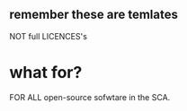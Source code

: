 ## remember these are temlates
NOT full LICENCES's
# what for?
FOR ALL open-source sofwtare in the SCA.
